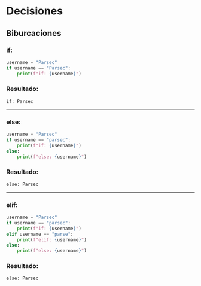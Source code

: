 # **Decisiones**

## **Biburcaciones**

### **if:**
```py
username = "Parsec"
if username == "Parsec":
    print(f"if: {username}")
```
### **Resultado:**
```
if: Parsec
```

---

### **else:**
```py
username = "Parsec"
if username == "parsec":
    print(f"if: {username}")
else:
    print(f"else: {username}")
```
### **Resultado:**
```
else: Parsec
```

---

### **elif:**
```py
username = "Parsec"
if username == "parsec":
    print(f"if: {username}")
elif username == "parse":
    print(f"elif: {username}")
else:
    print(f"else: {username}")
```

### **Resultado:**
```
else: Parsec
```
